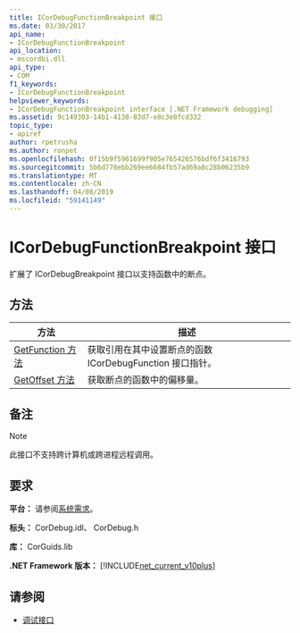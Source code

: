 ```yaml
---
title: ICorDebugFunctionBreakpoint 接口
ms.date: 03/30/2017
api_name:
- ICorDebugFunctionBreakpoint
api_location:
- mscordbi.dll
api_type:
- COM
f1_keywords:
- ICorDebugFunctionBreakpoint
helpviewer_keywords:
- ICorDebugFunctionBreakpoint interface [.NET Framework debugging]
ms.assetid: 9c149303-14b1-4138-83d7-e8c3e0fcd332
topic_type:
- apiref
author: rpetrusha
ms.author: ronpet
ms.openlocfilehash: 0f15b9f5961699f905e765426576bdf6f3416793
ms.sourcegitcommit: 5b6d778ebb269ee6684fb57ad69a8c28b06235b9
ms.translationtype: MT
ms.contentlocale: zh-CN
ms.lasthandoff: 04/08/2019
ms.locfileid: "59141149"
---
```

# <a name="icordebugfunctionbreakpoint-interface"></a>ICorDebugFunctionBreakpoint 接口

扩展了 ICorDebugBreakpoint 接口以支持函数中的断点。  
  
## <a name="methods"></a>方法  
  
|方法|描述|  
|------------|-----------------|  
|[GetFunction 方法](../../../../docs/framework/unmanaged-api/debugging/icordebugfunctionbreakpoint-getfunction-method.md)|获取引用在其中设置断点的函数 ICorDebugFunction 接口指针。|  
|[GetOffset 方法](../../../../docs/framework/unmanaged-api/debugging/icordebugfunctionbreakpoint-getoffset-method.md)|获取断点的函数中的偏移量。|  
  
## <a name="remarks"></a>备注  
  
> [!NOTE]
>  此接口不支持跨计算机或跨进程远程调用。  
  
## <a name="requirements"></a>要求  
 **平台：** 请参阅[系统需求](../../../../docs/framework/get-started/system-requirements.md)。  
  
 **标头：** CorDebug.idl、 CorDebug.h  
  
 **库：** CorGuids.lib  
  
 **.NET Framework 版本：** [!INCLUDE[net_current_v10plus](../../../../includes/net-current-v10plus-md.md)]  
  
## <a name="see-also"></a>请参阅

- [调试接口](../../../../docs/framework/unmanaged-api/debugging/debugging-interfaces.md)
